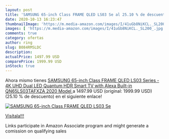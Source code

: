 ```yaml
---
layout: post
title: 'SAMSUNG 65-inch Class FRAME QLED LS03 Se al 25.10 % de descuento'
date: 2020-10-13 16:23:47
thumbnailImage: 'https://m.media-amazon.com/images/I/41uGb8NiKCL._SL200_.jpg'
images: [ 'https://m.media-amazon.com/images/I/41uGb8NiKCL._SL200_.jpg' ]
comments: true
category: ofertas
author: ring
slug: B084RMSLDC
description:
actualPrice: 1497.99 USD
comparePrice: 1999.99 USD
inStock: true
---
```


Ahora mismo tienes [SAMSUNG 65-inch Class FRAME QLED LS03 Series - 4K UHD Dual LED Quantum HDR Smart TV with Alexa Built-in  QN65LS03TAFXZA  2020 Model ](https://www.amazon.com/dp/B084RMSLDC/?tag=tolees-20) a 1497.99 USD (original: 1999.99 USD) (25.10 %  de descuento) en el siguiente enlace!

[![SAMSUNG 65-inch Class FRAME QLED LS03 Se](https://m.media-amazon.com/images/I/41uGb8NiKCL._SL200_.jpg)](https://www.amazon.com/dp/B084RMSLDC/?tag=tolees-20)

[Visítala!!!](https://www.amazon.com/dp/B084RMSLDC/?tag=tolees-20)

Links participate in Amazon Associate program and might generate a comission on qualifying sales
